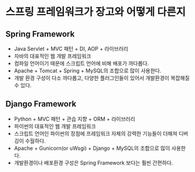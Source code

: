 # 스프링 프레임워크가 장고와 어떻게 다른지
## Spring Framework
- Java Servlet + MVC 패턴 + DI, AOP + 라이브러리   
- 자바의 대표적인 웹 개발 프레임워크   
- 컴파일 언어이기 때문에 스크립트 언어에 비해 배포가 까다롭다.
- Apache + Tomcat + Spring + MySQL의 조합으로 많이 사용한다.
- 개발 환경 구성이 다소 까다롭고, 다양한 플러그인들이 있어서 개발환경이 복잡해질 수 있다.

## Django Framework
- Python + MVC 패턴 + 관습 지향 + ORM + 라이브러리
- 파이썬의 대표적인 웹 개발 프레임워크
- 스크립트 언어인 파이썬의 장점에 프레임워크 자체의 강력한 기능들이 더해져 디버깅이 수월하다.
- Apache + Gunicorn(or uWsgi) + Django + MySQL의 조합으로 많이 사용한다.
- 개발환경이나 배포환경 구성은 Spring Framework 보다는 훨씬 간편하다.

